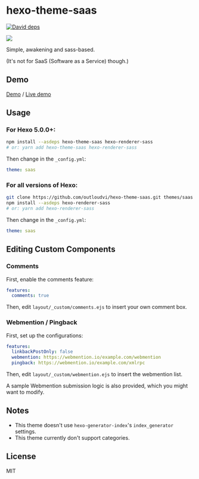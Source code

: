 # hexo-theme-saas

[![David deps](https://img.shields.io/david/outloudvi/hexo-theme-saas.svg?style=flat)](https://david-dm.org/outloudvi/hexo-theme-saas)

[![](https://nodei.co/npm/hexo-theme-saas.png?global=true)](https://nodei.co/npm/hexo-theme-saas)

Simple, awakening and sass-based.

(It's not for SaaS (Software as a Service) though.)

## Demo

[Demo](https://outloudvi.github.io/hexo-theme-saas/) / [Live demo](https://blog.outv.im)

## Usage

### For Hexo 5.0.0+:

```sh
npm install --asdeps hexo-theme-saas hexo-renderer-sass
# or: yarn add hexo-theme-saas hexo-renderer-sass
```

Then change in the `_config.yml`:

```yml
theme: saas
```

### For all versions of Hexo:

```sh
git clone https://github.com/outloudvi/hexo-theme-saas.git themes/saas
npm install --asdeps hexo-renderer-sass
# or: yarn add hexo-renderer-sass
```

Then change in the `_config.yml`:

```yml
theme: saas
```

## Editing Custom Components

### Comments

First, enable the comments feature:

``` yml
features:
  comments: true
```

Then, edit `layout/_custom/comments.ejs` to insert your own comment box.

### Webmention / Pingback

First, set up the configurations:

``` yml
features:
  linkbackPostOnly: false
  webmention: https://webmention.io/example.com/webmention
  pingback: https://webmention.io/example.com/xmlrpc
```

Then, edit `layout/_custom/webmention.ejs` to insert the webmention list.

A sample Webmention submission logic is also provided, which you might want to modify.

## Notes

- This theme doesn't use `hexo-generator-index`'s `index_generator` settings.
- This theme currently don't support categories.

## License

MIT
